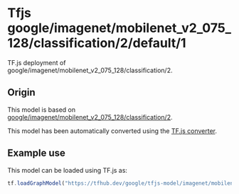 # Tfjs google/imagenet/mobilenet_v2_075_128/classification/2/default/1
TF.js deployment of google/imagenet/mobilenet_v2_075_128/classification/2.

<!-- parent-model: google/imagenet/mobilenet_v2_075_128/classification/2 -->

## Origin

This model is based on [google/imagenet/mobilenet_v2_075_128/classification/2](https://tfhub.dev/google/imagenet/mobilenet_v2_075_128/classification/2).

This model has been automatically converted using the [TF.js converter](https://github.com/tensorflow/tfjs/tree/master/tfjs-converter).

## Example use
This model can be loaded using TF.js as:

```javascript
tf.loadGraphModel("https://tfhub.dev/google/tfjs-model/imagenet/mobilenet_v2_075_128/classification/2/default/1", { fromTFHub: true })
```
